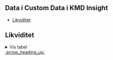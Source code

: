 ## <a id="top"> Data i Custom Data i KMD Insight</a>
- [Likviditet](#jdedwiau)

## <a id="jdedwiau"> Likviditet</a> 
<details>
<summary>Vis tabel</summary>

| TekniskNavn   | EgetNavn         |
|:--------------|:-----------------|
| Dato1         | Pr. Dato         |
| Numerisk1     | Beløb i hele kr. |
</details>
<a href="#top">:arrow_heading_up:</a>


